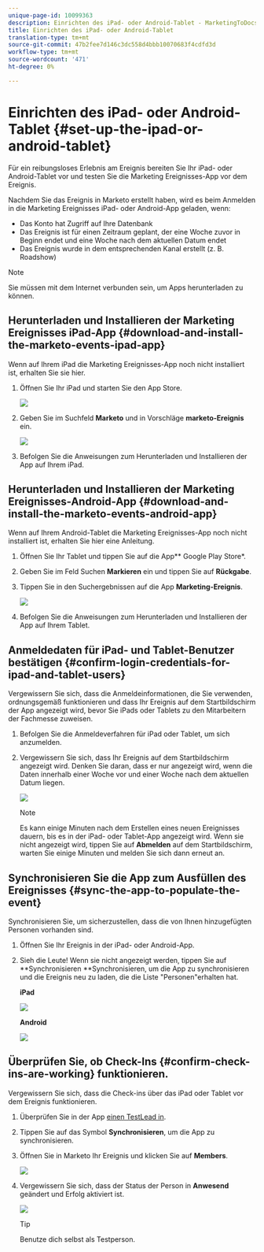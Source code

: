 ```yaml
---
unique-page-id: 10099363
description: Einrichten des iPad- oder Android-Tablet - MarketingToDocs - Produktdokumentation
title: Einrichten des iPad- oder Android-Tablet
translation-type: tm+mt
source-git-commit: 47b2fee7d146c3dc558d4bbb10070683f4cdfd3d
workflow-type: tm+mt
source-wordcount: '471'
ht-degree: 0%

---
```



# Einrichten des iPad- oder Android-Tablet {#set-up-the-ipad-or-android-tablet}

Für ein reibungsloses Erlebnis am Ereignis bereiten Sie Ihr iPad- oder Android-Tablet vor und testen Sie die Marketing Ereignisses-App vor dem Ereignis.

Nachdem Sie das Ereignis in Marketo erstellt haben, wird es beim Anmelden in die Marketing Ereignisses iPad- oder Android-App geladen, wenn:

* Das Konto hat Zugriff auf Ihre Datenbank
* Das Ereignis ist für einen Zeitraum geplant, der eine Woche zuvor in Beginn endet und eine Woche nach dem aktuellen Datum endet
* Das Ereignis wurde in dem entsprechenden Kanal erstellt (z. B. Roadshow)

>[!NOTE]
>
>Sie müssen mit dem Internet verbunden sein, um Apps herunterladen zu können.

## Herunterladen und Installieren der Marketing Ereignisses iPad-App {#download-and-install-the-marketo-events-ipad-app}

Wenn auf Ihrem iPad die Marketing Ereignisses-App noch nicht installiert ist, erhalten Sie sie hier.

1. Öffnen Sie Ihr iPad und starten Sie den App Store.

   ![](assets/image2016-4-14-15-3a52-3a19.png)

1. Geben Sie im Suchfeld **Marketo** und in Vorschläge **marketo-Ereignis** ein.

   ![](assets/image2016-4-14-16-3a0-3a3.png)

1. Befolgen Sie die Anweisungen zum Herunterladen und Installieren der App auf Ihrem iPad.

## Herunterladen und Installieren der Marketing Ereignisses-Android-App {#download-and-install-the-marketo-events-android-app}

Wenn auf Ihrem Android-Tablet die Marketing Ereignisses-App noch nicht installiert ist, erhalten Sie hier eine Anleitung.

1. Öffnen Sie Ihr Tablet und tippen Sie auf die App** Google Play Store*.
1. Geben Sie im Feld Suchen **Markieren** ein und tippen Sie auf **Rückgabe**.
1. Tippen Sie in den Suchergebnissen auf die App **Marketing-Ereignis**.

   ![](assets/image2016-4-15-14-3a42-3a11.png)

1. Befolgen Sie die Anweisungen zum Herunterladen und Installieren der App auf Ihrem Tablet.

## Anmeldedaten für iPad- und Tablet-Benutzer bestätigen {#confirm-login-credentials-for-ipad-and-tablet-users}

Vergewissern Sie sich, dass die Anmeldeinformationen, die Sie verwenden, ordnungsgemäß funktionieren und dass Ihr Ereignis auf dem Startbildschirm der App angezeigt wird, bevor Sie iPads oder Tablets zu den Mitarbeitern der Fachmesse zuweisen.

1. Befolgen Sie die Anmeldeverfahren für iPad oder Tablet, um sich anzumelden.
1. Vergewissern Sie sich, dass Ihr Ereignis auf dem Startbildschirm angezeigt wird. Denken Sie daran, dass er nur angezeigt wird, wenn die Daten innerhalb einer Woche vor und einer Woche nach dem aktuellen Datum liegen.

   ![](assets/image2016-4-15-15-3a29-3a0.png)

   >[!NOTE]
   >
   >Es kann einige Minuten nach dem Erstellen eines neuen Ereignisses dauern, bis es in der iPad- oder Tablet-App angezeigt wird. Wenn sie nicht angezeigt wird, tippen Sie auf **Abmelden** auf dem Startbildschirm, warten Sie einige Minuten und melden Sie sich dann erneut an.

## Synchronisieren Sie die App zum Ausfüllen des Ereignisses {#sync-the-app-to-populate-the-event}

Synchronisieren Sie, um sicherzustellen, dass die von Ihnen hinzugefügten Personen vorhanden sind.

1. Öffnen Sie Ihr Ereignis in der iPad- oder Android-App.
1. Sieh die Leute! Wenn sie nicht angezeigt werden, tippen Sie auf **Synchronisieren **Synchronisieren, um die App zu synchronisieren und die Ereignis neu zu laden, die die Liste &quot;Personen&quot;erhalten hat.

   **iPad**

   ![](assets/image2016-4-12-14-3a25-3a13.png)

   **Android**

   ![](assets/screenshot-2016-04-15-14-14-08-sync-button.png)

## Überprüfen Sie, ob Check-Ins {#confirm-check-ins-are-working} funktionieren.

Vergewissern Sie sich, dass die Check-ins über das iPad oder Tablet vor dem Ereignis funktionieren.

1. Überprüfen Sie in der App [einen TestLead in](check-people-into-your-event-from-your-tablet.md).
1. Tippen Sie auf das Symbol **Synchronisieren**, um die App zu synchronisieren.
1. Öffnen Sie in Marketo Ihr Ereignis und klicken Sie auf **Members**.

   ![](assets/image2016-4-15-15-3a32-3a42.png)

1. Vergewissern Sie sich, dass der Status der Person in **Anwesend** geändert und Erfolg aktiviert ist.

   ![](assets/image2016-4-18-14-3a11-3a36.png)

   >[!TIP]
   >
   >Benutze dich selbst als Testperson.

